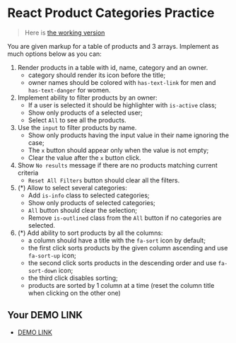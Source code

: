 # React Product Categories Practice

> Here is [the working version](https://mate-academy.github.io/react_product-categories-practice/)

You are given markup for a table of products and 3 arrays.
Implement as much options below as you can:

1. Render products in a table with id, name, category and an owner.
   - category should render its icon before the title;
   - owner names should be colored with `has-text-link` for men and `has-text-danger` for women.
1. Implement ability to filter products by an owner:
   - If a user is selected it should be highlighter with `is-active` class;
   - Show only products of a selected user;
   - Select `All` to see all the products.
1. Use the `input` to filter products by name.
   - Show only products having the input value in their name ignoring the case;
   - The `x` button should appear only when the value is not empty;
   - Clear the value after the `x` button click.
1. Show `No results` message if there are no products matching current criteria
   - `Reset All Filters` button should clear all the filters.
1. (\*) Allow to select several categories:
   - Add `is-info` class to selected categories;
   - Show only products of selected categories;
   - `All` button should clear the selection;
   - Remove `is-outlined` class from the `All` button if no categories are selected.
1. (\*) Add ability to sort products by all the columns:
   - a column should have a title with the `fa-sort` icon by default;
   - the first click sorts products by the given column ascending and use `fa-sort-up` icon;
   - the second click sorts products in the descending order and use `fa-sort-down` icon;
   - the third click disables sorting;
   - products are sorted by 1 column at a time (reset the column title when clicking on the other one)

## Your DEMO LINK

- [DEMO LINK](https://salehbud.github.io/js-oct22_react-practice/)
